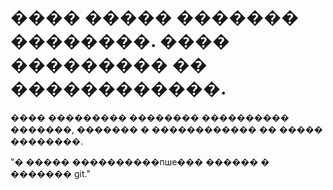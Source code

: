# ���� ����� ������� ��������. ���� ��������� �� ������������.

���� ��������� �������� ���������� �������, ������� � ������������ �� ����� ��������.

"� ����� ����������пше��� ������ � ������� git."